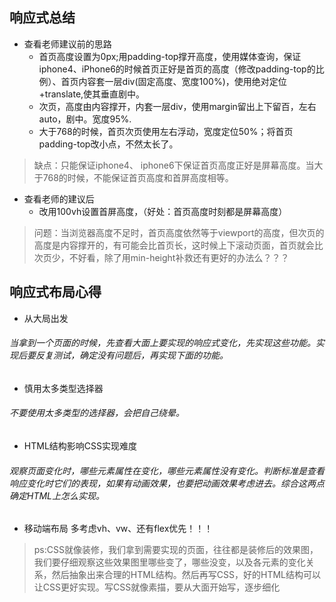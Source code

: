 ## 响应式总结
- 查看老师建议前的思路
    - 首页高度设置为0px;用padding-top撑开高度，使用媒体查询，保证iphone4、iPhone6的时候首页正好是首页的高度（修改padding-top的比例）、首页内容套一层div(固定高度、宽度100%)，使用绝对定位+translate,使其垂直剧中。
    - 次页，高度由内容撑开，内套一层div，使用margin留出上下留百，左右auto，剧中。宽度95%.
    - 大于768的时候，首页次页使用左右浮动，宽度定位50%；将首页padding-top改小点，不然太长了。
> 缺点：只能保证iphone4、 iphone6下保证首页高度正好是屏幕高度。当大于768的时候，不能保证首页高度和首屏高度相等。
- 查看老师的建议后
    - 改用100vh设置首屏高度，（好处：首页高度时刻都是屏幕高度）
> 问题：当浏览器高度不足时，首页高度依然等于viewport的高度，但次页的高度是内容撑开的，有可能会比首页长，这时候上下滚动页面，首页就会比次页少，不好看，除了用min-height补救还有更好的办法么？？？

## 响应式布局心得
- 从大局出发
###### 当拿到一个页面的时候，先查看大面上要实现的响应式变化，先实现这些功能。实现后要反复测试，确定没有问题后，再实现下面的功能。
- 慎用太多类型选择器
###### 不要使用太多类型的选择器，会把自己绕晕。
- HTML结构影响CSS实现难度
###### 观察页面变化时，哪些元素属性在变化，哪些元素属性没有变化。判断标准是查看响应变化时它们的表现，如果有动画效果，也要把动画效果考虑进去。综合这两点确定HTML上怎么实现。
- 移动端布局 多考虑vh、vw、还有flex优先！！！
> ps:CSS就像装修，我们拿到需要实现的页面，往往都是装修后的效果图，我们要仔细观察这些效果图里哪些变了，哪些没变，以及各元素的变化关系，然后抽象出来合理的HTML结构。然后再写CSS，好的HTML结构可以让CSS更好实现。写CSS就像素描，要从大面开始写，逐步细化
